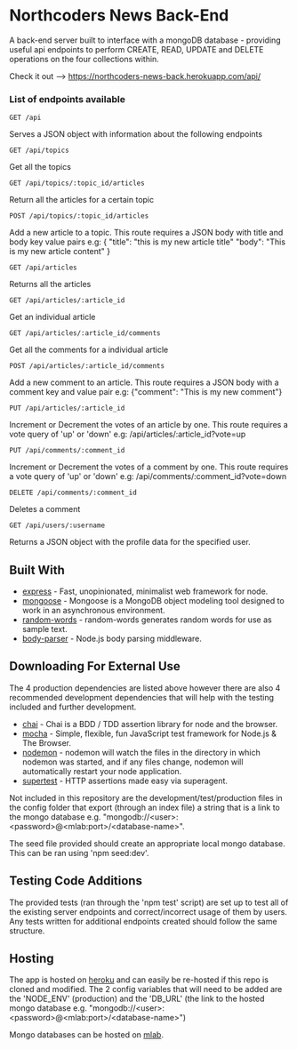 # Northcoders News Back-End

A back-end server built to interface with a mongoDB database - providing useful api endpoints to perform CREATE, READ, UPDATE and DELETE operations on the four collections within.

Check it out --> https://northcoders-news-back.herokuapp.com/api/

### List of endpoints available

```http
GET /api
```

Serves a JSON object with information about the following endpoints

```http
GET /api/topics
```

Get all the topics

```http
GET /api/topics/:topic_id/articles
```

Return all the articles for a certain topic

```http
POST /api/topics/:topic_id/articles
```

Add a new article to a topic. This route requires a JSON body with title and body key value pairs
e.g: {
"title": "this is my new article title"
"body": "This is my new article content"
}

```http
GET /api/articles
```

Returns all the articles

```http
GET /api/articles/:article_id
```

Get an individual article

```http
GET /api/articles/:article_id/comments
```

Get all the comments for a individual article

```http
POST /api/articles/:article_id/comments
```

Add a new comment to an article. This route requires a JSON body with a comment key and value pair
e.g: {"comment": "This is my new comment"}

```http
PUT /api/articles/:article_id
```

Increment or Decrement the votes of an article by one. This route requires a vote query of 'up' or 'down'
e.g: /api/articles/:article_id?vote=up

```http
PUT /api/comments/:comment_id
```

Increment or Decrement the votes of a comment by one. This route requires a vote query of 'up' or 'down'
e.g: /api/comments/:comment_id?vote=down

```http
DELETE /api/comments/:comment_id
```

Deletes a comment

```http
GET /api/users/:username
```

Returns a JSON object with the profile data for the specified user.

## Built With

* [express](https://www.npmjs.com/package/express) - Fast, unopinionated, minimalist web framework for node.
* [mongoose](https://www.npmjs.com/package/mongoose) - Mongoose is a MongoDB object modeling tool designed to work in an asynchronous environment.
* [random-words](https://www.npmjs.com/package/random-words) - random-words generates random words for use as sample text.
* [body-parser](https://www.npmjs.com/package/body-parser) - Node.js body parsing middleware.

## Downloading For External Use

The 4 production dependencies are listed above however there are also 4 recommended development dependencies that will help with the testing included and further development.

* [chai](https://www.npmjs.com/package/chai) - Chai is a BDD / TDD assertion library for node and the browser.
* [mocha](https://www.npmjs.com/package/mocha) - Simple, flexible, fun JavaScript test framework for Node.js & The Browser.
* [nodemon](https://www.npmjs.com/package/nodemon) - nodemon will watch the files in the directory in which nodemon was started, and if any files change, nodemon will automatically restart your node application.
* [supertest](https://www.npmjs.com/package/supertest) - HTTP assertions made easy via superagent.

Not included in this repository are the development/test/production files in the config folder that export (through an index file) a string that is a link to the mongo database e.g. "mongodb://\<user\>:\<password\>@\<mlab:port\>/\<database-name\>".

The seed file provided should create an appropriate local mongo database. This can be ran using 'npm seed:dev'.

## Testing Code Additions

The provided tests (ran through the 'npm test' script) are set up to test all of the existing server endpoints and correct/incorrect usage of them by users. Any tests written for additional endpoints created should follow the same structure.

## Hosting

The app is hosted on [heroku](https://www.heroku.com/) and can easily be re-hosted if this repo is cloned and modified. The 2 config variables that will need to be added are the 'NODE_ENV' (production) and the 'DB_URL' (the link to the hosted mongo database e.g. "mongodb://\<user\>:\<password\>@\<mlab:port\>/\<database-name\>")

Mongo databases can be hosted on [mlab](https://mlab.com/).
